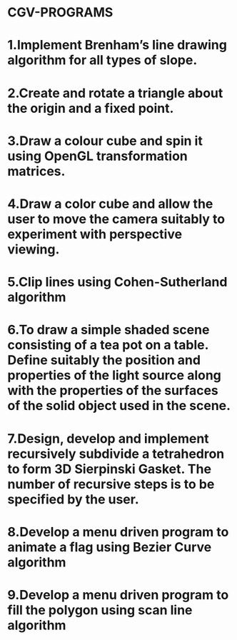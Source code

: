 # CGV-PROGRAMS
# 1.Implement Brenham’s line drawing algorithm for all types of slope.

# 2.Create and rotate a triangle about the origin and a fixed point.

# 3.Draw a colour cube and spin it using OpenGL transformation matrices.

# 4.Draw a color cube and allow the user to move the camera suitably to experiment with perspective viewing.

# 5.Clip lines using Cohen-Sutherland algorithm

# 6.To draw a simple shaded scene consisting of a tea pot on a table. Define suitably the position and properties of the light source along with the properties of the surfaces of the solid object used in the scene.

# 7.Design, develop and implement recursively subdivide a tetrahedron to form 3D Sierpinski Gasket. The number of recursive steps is to be specified by the user.

# 8.Develop a menu driven program to animate a flag using Bezier Curve algorithm

# 9.Develop a menu driven program to fill the polygon using scan line algorithm
